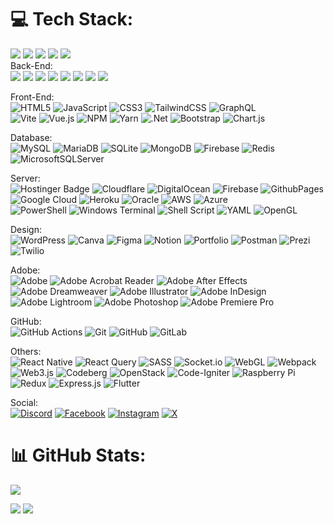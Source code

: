# 💻 Tech Stack:
<div style="width: 500px;">
  <img src="https://img.shields.io/badge/laravel-%23FF2D20.svg?style=flat&logo=laravel&logoColor=white" />
  <img src="https://img.shields.io/badge/mysql-4479A1.svg?style=flat&logo=mysql&logoColor=white" />
  <img src="https://img.shields.io/badge/apache-%23D42029.svg?style=flat&logo=apache&logoColor=white" />
  <img src="https://img.shields.io/badge/nginx-%23009639.svg?style=flat&logo=nginx&logoColor=white" />
  <img src="https://img.shields.io/badge/node.js-6DA55F?style=flat&logo=node.js&logoColor=white" />
</div>


<div style="width: 600px;">
  Back-End:  <br/>
  <img src="https://img.shields.io/badge/php-%23777BB4.svg?style=flat&logo=php&logoColor=white" />
  <img src="https://img.shields.io/badge/python-3670A0?style=flat&logo=python&logoColor=ffdd54" />
  <img src="https://img.shields.io/badge/c-%2300599C.svg?style=flat&logo=c&logoColor=white" />
  <img src="https://img.shields.io/badge/c%23-%23239120.svg?style=flat&logo=csharp&logoColor=white" />
  <img src="https://img.shields.io/badge/c++-%2300599C.svg?style=flat&logo=c%2B%2B&logoColor=white" />
  <img src="https://img.shields.io/badge/java-%23ED8B00.svg?style=flat&logo=openjdk&logoColor=white" />
  <img src="https://img.shields.io/badge/kotlin-%237F52FF.svg?style=flat&logo=kotlin&logoColor=white" />
  <img src="https://img.shields.io/badge/Gradle-02303A.svg?style=flat&logo=Gradle&logoColor=white" />
</div>


Front-End:  <br/>
![HTML5](https://img.shields.io/badge/html5-%23E34F26.svg?style=flat&logo=html5&logoColor=white) 
![JavaScript](https://img.shields.io/badge/javascript-%23323330.svg?style=flat&logo=javascript&logoColor=%23F7DF1E) 
![CSS3](https://img.shields.io/badge/css3-%231572B6.svg?style=flat&logo=css3&logoColor=white) 
![TailwindCSS](https://img.shields.io/badge/tailwindcss-%2338B2AC.svg?style=flat&logo=tailwind-css&logoColor=white) 
![GraphQL](https://img.shields.io/badge/-GraphQL-E10098?style=flat&logo=graphql&logoColor=white)  
![Vite](https://img.shields.io/badge/vite-%23646CFF.svg?style=flat&logo=vite&logoColor=white) 
![Vue.js](https://img.shields.io/badge/vue.js-%2335495e.svg?style=flat&logo=vuedotjs&logoColor=%234FC08D) 
![NPM](https://img.shields.io/badge/NPM-%23CB3837.svg?style=flat&logo=npm&logoColor=white)
![Yarn](https://img.shields.io/badge/yarn-%232C8EBB.svg?style=flat&logo=yarn&logoColor=white) 
![.Net](https://img.shields.io/badge/.NET-5C2D91?style=flat&logo=.net&logoColor=white) 
![Bootstrap](https://img.shields.io/badge/bootstrap-%238511FA.svg?style=flat&logo=bootstrap&logoColor=white) 
![Chart.js](https://img.shields.io/badge/chart.js-F5788D.svg?style=flat&logo=chart.js&logoColor=white)  <br/>

Database:  <br/>
![MySQL](https://img.shields.io/badge/mysql-4479A1.svg?style=flat&logo=mysql&logoColor=white)
![MariaDB](https://img.shields.io/badge/MariaDB-003545?style=flat&logo=mariadb&logoColor=white) 
![SQLite](https://img.shields.io/badge/sqlite-%2307405e.svg?style=flat&logo=sqlite&logoColor=white)
![MongoDB](https://img.shields.io/badge/MongoDB-%234ea94b.svg?style=flat&logo=mongodb&logoColor=white) 
![Firebase](https://img.shields.io/badge/firebase-a08021?style=flat&logo=firebase&logoColor=ffcd34) 
![Redis](https://img.shields.io/badge/redis-%23DD0031.svg?style=flat&logo=redis&logoColor=white) 
![MicrosoftSQLServer](https://img.shields.io/badge/Microsoft%20SQL%20Server-CC2927?style=flat&logo=microsoft%20sql%20server&logoColor=white)  <br/>

Server:  <br/>
![Hostinger Badge](https://img.shields.io/badge/Hostinger-673DE6?logo=hostinger&logoColor=fff&style=flat)
![Cloudflare](https://img.shields.io/badge/Cloudflare-F38020?style=flat&logo=Cloudflare&logoColor=white) 
![DigitalOcean](https://img.shields.io/badge/DigitalOcean-%230167ff.svg?style=flat&logo=digitalOcean&logoColor=white) 
![Firebase](https://img.shields.io/badge/firebase-%23039BE5.svg?style=flat&logo=firebase) 
![GithubPages](https://img.shields.io/badge/github%20pages-121013?style=flat&logo=github&logoColor=white) 
![Google Cloud](https://img.shields.io/badge/GoogleCloud-%234285F4.svg?style=flat&logo=google-cloud&logoColor=white) 
![Heroku](https://img.shields.io/badge/heroku-%23430098.svg?style=flat&logo=heroku&logoColor=white) 
![Oracle](https://img.shields.io/badge/Oracle-F80000?style=flat&logo=oracle&logoColor=white) 
![AWS](https://img.shields.io/badge/AWS-%23FF9900.svg?style=flat&logo=amazon-aws&logoColor=white) 
![Azure](https://img.shields.io/badge/azure-%230072C6.svg?style=flat&logo=microsoftazure&logoColor=white)  <br/>
![PowerShell](https://img.shields.io/badge/PowerShell-%235391FE.svg?style=flat&logo=powershell&logoColor=white) 
![Windows Terminal](https://img.shields.io/badge/Windows%20Terminal-%234D4D4D.svg?style=flat&logo=windows-terminal&logoColor=white) 
![Shell Script](https://img.shields.io/badge/shell_script-%23121011.svg?style=flat&logo=gnu-bash&logoColor=white) 
![YAML](https://img.shields.io/badge/yaml-%23ffffff.svg?style=flat&logo=yaml&logoColor=151515)
![OpenGL](https://img.shields.io/badge/OpenGL-%23FFFFFF.svg?style=flat&logo=opengl)  <br/>

Design:  <br/>
![WordPress](https://img.shields.io/badge/WordPress-%23117AC9.svg?style=flat&logo=WordPress&logoColor=white) 
![Canva](https://img.shields.io/badge/Canva-%2300C4CC.svg?style=flat&logo=Canva&logoColor=white) 
![Figma](https://img.shields.io/badge/figma-%23F24E1E.svg?style=flat&logo=figma&logoColor=white)
![Notion](https://img.shields.io/badge/Notion-%23000000.svg?style=flat&logo=notion&logoColor=white) 
![Portfolio](https://img.shields.io/badge/Portfolio-%23000000.svg?style=flat&logo=firefox&logoColor=#FF7139) 
![Postman](https://img.shields.io/badge/Postman-FF6C37?style=flat&logo=postman&logoColor=white) 
![Prezi](https://img.shields.io/badge/Prezi-%23000000.svg?style=flat&logo=Prezi&logoColor=white) 
![Twilio](https://img.shields.io/badge/Twilio-F22F46?style=flat&logo=Twilio&logoColor=white)  <br/>

Adobe:  <br/>
![Adobe](https://img.shields.io/badge/adobe-%23FF0000.svg?style=flat&logo=adobe&logoColor=white) 
![Adobe Acrobat Reader](https://img.shields.io/badge/Adobe%20Acrobat%20Reader-EC1C24.svg?style=flat&logo=Adobe%20Acrobat%20Reader&logoColor=white) 
![Adobe After Effects](https://img.shields.io/badge/Adobe%20After%20Effects-9999FF.svg?style=flat&logo=Adobe%20After%20Effects&logoColor=white) 
![Adobe Dreamweaver](https://img.shields.io/badge/Adobe%20Dreamweaver-FF61F6.svg?style=flat&logo=Adobe%20Dreamweaver&logoColor=white) 
![Adobe Illustrator](https://img.shields.io/badge/adobe%20illustrator-%23FF9A00.svg?style=flat&logo=adobe%20illustrator&logoColor=white) 
![Adobe InDesign](https://img.shields.io/badge/Adobe%20InDesign-49021F?style=flat&logo=adobeindesign&logoColor=FF3366) 
![Adobe Lightroom](https://img.shields.io/badge/Adobe%20Lightroom-31A8FF.svg?style=flat&logo=Adobe%20Lightroom&logoColor=white) 
![Adobe Photoshop](https://img.shields.io/badge/adobe%20photoshop-%2331A8FF.svg?style=flat&logo=adobe%20photoshop&logoColor=white) 
![Adobe Premiere Pro](https://img.shields.io/badge/Adobe%20Premiere%20Pro-9999FF.svg?style=flat&logo=Adobe%20Premiere%20Pro&logoColor=white)  <br/>

GitHub:  <br/>
![GitHub Actions](https://img.shields.io/badge/github%20actions-%232671E5.svg?style=flat&logo=githubactions&logoColor=white) 
![Git](https://img.shields.io/badge/git-%23F05033.svg?style=flat&logo=git&logoColor=white) 
![GitHub](https://img.shields.io/badge/github-%23121011.svg?style=flat&logo=github&logoColor=white) 
![GitLab](https://img.shields.io/badge/gitlab-%23181717.svg?style=flat&logo=gitlab&logoColor=white)  <br/>

Others:  <br/>
![React Native](https://img.shields.io/badge/react_native-%2320232a.svg?style=flat&logo=react&logoColor=%2361DAFB) 
![React Query](https://img.shields.io/badge/-React%20Query-FF4154?style=flat&logo=react%20query&logoColor=white) 
![SASS](https://img.shields.io/badge/SASS-hotpink.svg?style=flat&logo=SASS&logoColor=white) 
![Socket.io](https://img.shields.io/badge/Socket.io-black?style=flat&logo=socket.io&badgeColor=010101) 
![WebGL](https://img.shields.io/badge/WebGL-990000?logo=webgl&logoColor=white&style=flat) 
![Webpack](https://img.shields.io/badge/webpack-%238DD6F9.svg?style=flat&logo=webpack&logoColor=black) 
![Web3.js](https://img.shields.io/badge/web3.js-F16822?style=flat&logo=web3.js&logoColor=white) 
![Codeberg](https://img.shields.io/badge/Codeberg-2185D0?style=flat&logo=Codeberg&logoColor=white) 
![OpenStack](https://img.shields.io/badge/Openstack-%23f01742.svg?style=flat&logo=openstack&logoColor=white) 
![Code-Igniter](https://img.shields.io/badge/CodeIgniter-%23EF4223.svg?style=flat&logo=codeIgniter&logoColor=white) 
![Raspberry Pi](https://img.shields.io/badge/-RaspberryPi-C51A4A?style=flat&logo=Raspberry-Pi) 
![Redux](https://img.shields.io/badge/redux-%23593d88.svg?style=flat&logo=redux&logoColor=white)
![Express.js](https://img.shields.io/badge/express.js-%23404d59.svg?style=flat&logo=express&logoColor=%2361DAFB) 
![Flutter](https://img.shields.io/badge/Flutter-%2302569B.svg?style=flat&logo=Flutter&logoColor=white) <br/>

Social:  <br/>
[![Discord](https://img.shields.io/badge/Discord-%237289DA.svg?logo=discord&logoColor=white)](https://discord.gg/dyimz) 
[![Facebook](https://img.shields.io/badge/Facebook-%231877F2.svg?logo=Facebook&logoColor=white)](https://facebook.com/dyimz1324) 
[![Instagram](https://img.shields.io/badge/Instagram-%23E4405F.svg?logo=Instagram&logoColor=white)](https://instagram.com/dyimzkrizhan) 
[![X](https://img.shields.io/badge/X-black.svg?logo=X&logoColor=white)](https://x.com/dyimz1324) 

# 📊 GitHub Stats:
![](https://github-profile-trophy.vercel.app/?username=dyimz&theme=radical&no-frame=false&no-bg=true&margin-w=4&rank=SSS,SS,S)

![](https://github-readme-streak-stats.herokuapp.com/?user=dyimz&theme=react&hide_border=true)
![](https://github-readme-stats.vercel.app/api/top-langs/?username=dyimz&theme=react&hide_border=true&include_all_commits=true&count_private=true&layout=compact)


<!-- ## 🌐 Socials: -->
<!-- # 📊 GitHub Stats: -->
<!-- ![](https://github-readme-stats.vercel.app/api?username=dyimz&theme=react&hide_border=true&include_all_commits=true&count_private=true)<br/> -->
<!-- ## 🏆 GitHub Trophies -->
<!-- ![](https://github-profile-trophy.vercel.app/?username=dyimz&theme=radical&no-frame=true&no-bg=true&margin-w=4) -->

<!--  -->
